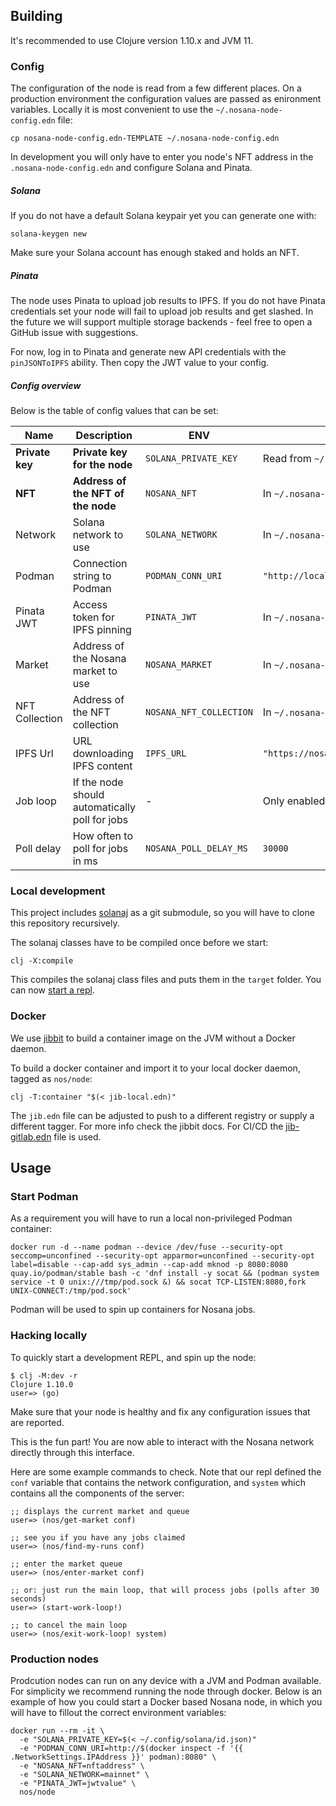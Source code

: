 ## Building

It's recommended to use Clojure version 1.10.x and JVM 11.

### Config

The configuration of the node is read from a few different places. On
a production environment the configuration values are passed as
enironment variables. Locally it is most convenient to use the
`~/.nosana-node-config.edn` file:

```
cp nosana-node-config.edn-TEMPLATE ~/.nosana-node-config.edn
```

In development you will only have to enter you node's NFT address in
the `.nosana-node-config.edn` and configure Solana and Pinata.

##### Solana

If you do not have a default Solana keypair yet you can generate one
with:

```
solana-keygen new
```

Make sure your Solana account has enough staked and holds an NFT.

##### Pinata

The node uses Pinata to upload job results to IPFS. If you do not have
Pinata credentials set your node will fail to upload job results and
get slashed. In the future we will support multiple storage backends -
feel free to open a GitHub issue with suggestions.

For now, log in to Pinata and generate new API credentials with the
`pinJSONToIPFS` ability. Then copy the JWT value to your config.

##### Config overview

Below is the table of config values that can be set:

| Name            | Description                                    | ENV                     | Default                                |
|-----------------|------------------------------------------------|-------------------------|----------------------------------------|
| **Private key** | **Private key for the node**                   | `SOLANA_PRIVATE_KEY`    | Read from `~/.config/solana/id.jon`    |
| **NFT**         | **Address of the NFT of the node**             | `NOSANA_NFT`            | In `~/.nosana-node-config.edn`         |
| Network         | Solana network to use                          | `SOLANA_NETWORK`        | In `~/.nosana-node-config.edn`         |
| Podman          | Connection string to Podman                    | `PODMAN_CONN_URI`       | `"http://localhost8080"`               |
| Pinata JWT      | Access token for IPFS pinning                  | `PINATA_JWT`            | In `~/.nosana-node-config.edn`         |
| Market          | Address of the Nosana market to use            | `NOSANA_MARKET`         | In `~/.nosana-node-config.edn`         |
| NFT Collection  | Address of the NFT collection                  | `NOSANA_NFT_COLLECTION` | In `~/.nosana-node-config.edn`         |
| IPFS Url        | URL downloading IPFS content                   | `IPFS_URL`              | `"https://nosana.mypinata.cloud/ipfs"` |
| Job loop        | If the node should automatically poll for jobs | -                       | Only enabled in `prod`                 |
| Poll delay      | How often to poll for jobs in ms               | `NOSANA_POLL_DELAY_MS`  | `30000`                                |

### Local development

This project includes [solanaj](https://github.com/p2p-org/solanaj) as
a git submodule, so you will have to clone this repository
recursively.

The solanaj classes have to be compiled once before we start:

```
clj -X:compile
```

This compiles the solanaj class files and puts them in the `target`
folder. You can now [start a repl](#hacking-locally).

### Docker

We use [jibbit](https://github.com/atomisthq/jibbit) to build a
container image on the JVM without a Docker daemon.

To build a docker container and import it to your local docker daemon,
tagged as `nos/node`:

```
clj -T:container "$(< jib-local.edn)"
```

The `jib.edn` file can be adjusted to push to a different registry or
supply a different tagger. For more info check the jibbit docs. For
CI/CD the [jib-gitlab.edn](jib-gitlab.edn) file is used.

## Usage

### Start Podman

As a requirement you will have to run a local non-privileged Podman container:

```
docker run -d --name podman --device /dev/fuse --security-opt seccomp=unconfined --security-opt apparmor=unconfined --security-opt label=disable --cap-add sys_admin --cap-add mknod -p 8080:8080 quay.io/podman/stable bash -c 'dnf install -y socat && (podman system service -t 0 unix:///tmp/pod.sock &) && socat TCP-LISTEN:8080,fork UNIX-CONNECT:/tmp/pod.sock'
```

Podman will be used to spin up containers for Nosana jobs.

### Hacking locally

To quickly start a development REPL, and spin up the node:

```
$ clj -M:dev -r
Clojure 1.10.0
user=> (go)
```

Make sure that your node is healthy and fix any configuration issues
that are reported.

This is the fun part! You are now able to interact with the Nosana
network directly through this interface.

Here are some example commands to check. Note that our repl defined
the `conf` variable that contains the network configuration, and
`system` which contains all the components of the server:

```
;; displays the current market and queue
user=> (nos/get-market conf)

;; see you if you have any jobs claimed
user=> (nos/find-my-runs conf)

;; enter the market queue
user=> (nos/enter-market conf)

;; or: just run the main loop, that will process jobs (polls after 30 seconds)
user=> (start-work-loop!)

;; to cancel the main loop
user=> (nos/exit-work-loop! system)
```

### Production nodes

Prodcution nodes can run on any device with a JVM and Podman
available. For simplicity we recommend running the node through
docker. Below is an example of how you could start a Docker based
Nosana node, in which you will have to fillout the correct environment
variables:

```
docker run --rm -it \
  -e "SOLANA_PRIVATE_KEY=$(< ~/.config/solana/id.json)"
  -e "PODMAN_CONN_URI=http://$(docker inspect -f '{{ .NetworkSettings.IPAddress }}' podman):8080" \
  -e "NOSANA_NFT=nftaddress" \
  -e "SOLANA_NETWORK=mainnet" \
  -e "PINATA_JWT=jwtvalue" \
  nos/node
```
